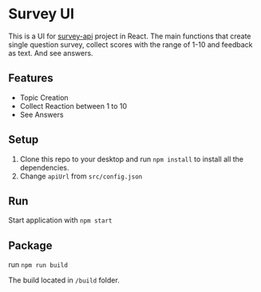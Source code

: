 Survey UI
============

This is a UI for [survey-api](https://github.com/kazimbayram/survey-api) project in React. The main functions that create single question survey, collect scores with the range of 1-10 and feedback as text. And see answers.

## Features
- Topic Creation
- Collect Reaction between 1 to 10
- See Answers

## Setup

1. Clone this repo to your desktop and run `npm install` to install all the dependencies.
2. Change `apiUrl` from `src/config.json`  

## Run

Start application with `npm start`

## Package

run `npm run build`

The build located in `/build` folder.

